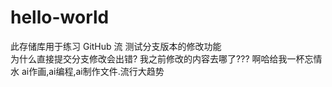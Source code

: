 # hello-world
此存储库用于练习 GitHub 流
测试分支版本的修改功能      
为什么直接提交分支修改会出错?
我之前修改的内容去哪了???
啊哈给我一杯忘情水
ai作画,ai编程,ai制作文件.流行大趋势